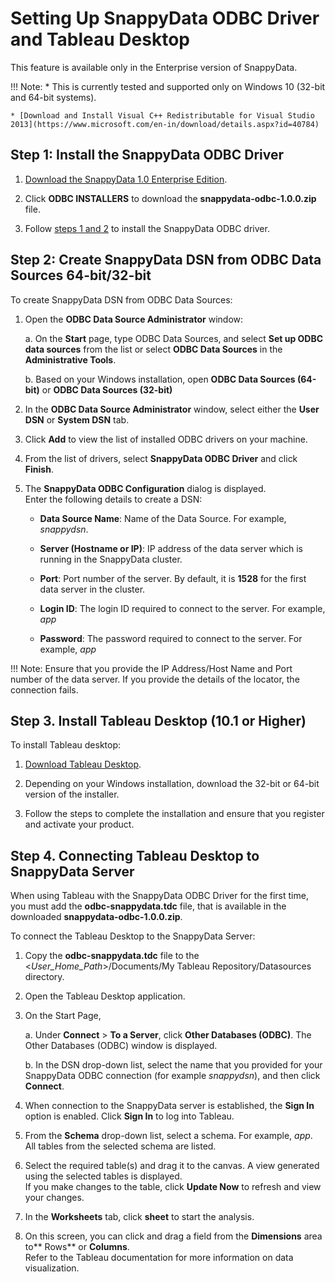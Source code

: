 # Setting Up SnappyData ODBC Driver and Tableau Desktop

<ent>This feature is available only in the Enterprise version of SnappyData. </br></ent>

!!! Note: 
	* This is currently tested and supported only on Windows 10 (32-bit and 64-bit systems).

    * [Download and Install Visual C++ Redistributable for Visual Studio 2013](https://www.microsoft.com/en-in/download/details.aspx?id=40784) 

## Step 1: Install the SnappyData ODBC Driver

1. [Download the SnappyData 1.0 Enterprise Edition](install.md#download-snappydata).

2. Click **ODBC INSTALLERS** to download the **snappydata-odbc-1.0.0.zip** file.

3. Follow [steps 1 and 2](howto/connect_using_odbc_driver.md) to install the  SnappyData ODBC driver.

## Step 2: Create SnappyData DSN from ODBC Data Sources 64-bit/32-bit

To create SnappyData DSN from ODBC Data Sources:

1. Open the **ODBC Data Source Administrator** window:

	a. On the **Start** page, type ODBC Data Sources, and select **Set up ODBC data sources** from the list or select **ODBC Data Sources** in the **Administrative Tools**.

	b. Based on your Windows installation, open **ODBC Data Sources (64-bit)** or **ODBC Data Sources (32-bit)**

2. In the **ODBC Data Source Administrator** window, select either the **User DSN** or **System DSN** tab. 

3. Click **Add** to view the list of installed ODBC drivers on your machine.

4. From the list of drivers, select **SnappyData ODBC Driver** and click **Finish**.

5. The **SnappyData ODBC Configuration** dialog is displayed. </br>Enter the following details to create a DSN:

	* **Data Source Name**: Name of the Data Source. For example, *snappydsn*.  

	* **Server (Hostname or IP)**: IP address of the data server which is running in the SnappyData cluster.

	* **Port**: Port number of the server. By default, it is **1528** for the first data server in the cluster.

	* **Login ID**: The login ID required to connect to the server. For example, *app*

	* **Password**: The password required to connect to the server. For example, *app*

!!! Note: 
	Ensure that you provide the IP Address/Host Name and Port number of the data server. If you provide the details of the locator, the connection fails. 

## Step 3. Install Tableau Desktop (10.1 or Higher)

To install Tableau desktop:

1. [Download Tableau Desktop](https://www.tableau.com/products/desktop).

2. Depending on your Windows installation, download the 32-bit or 64-bit version of the installer.

3. Follow the steps to complete the installation and ensure that you register and activate your product.

## Step 4. Connecting Tableau Desktop to SnappyData Server

When using Tableau with the SnappyData ODBC Driver for the first time, you must add the **odbc-snappydata.tdc** file, that is available in the downloaded **snappydata-odbc-1.0.0.zip**.

To connect the Tableau Desktop to the SnappyData Server:

1. Copy the **odbc-snappydata.tdc** file to the <_User_Home_Path_>/Documents/My Tableau Repository/Datasources directory.

2. Open the Tableau Desktop application.

3. On the Start Page,

	a. Under **Connect** > **To a Server**, click **Other Databases (ODBC)**. The Other Databases (ODBC) window is displayed.

	b. In the DSN drop-down list, select the name that you provided for your SnappyData ODBC connection (for example *snappydsn*), and then click **Connect**.

4. When connection to the SnappyData server is established, the **Sign In** option is enabled. Click **Sign In** to log into Tableau.

5. From the **Schema** drop-down list, select a schema. For example, *app*. </br>All tables from the selected schema are listed.

6. Select the required table(s) and drag it to the canvas. A view generated using the selected tables is displayed. </br>If you make changes to the table, click **Update Now** to refresh and view your changes.

7. In the **Worksheets** tab, click **sheet** to start the analysis.</br> 

8. On this screen, you can click and drag a field from the **Dimensions** area to** Rows** or **Columns**.</br> Refer to the Tableau documentation for more information on data visualization.


